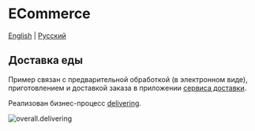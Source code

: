 # ECommerce

[English](README.md) | [Русский](README.ru.md)

## Доставка еды

Пример связан с предварительной обработкой (в электронном виде), приготовлением и доставкой заказа в приложении [сервиса доставки](https://github.com/alexeysp11/delivery-service-csharp).

Реализован бизнес-процесс [delivering](https://github.com/alexeysp11/delivery-service-csharp/blob/main/docs/flowchartsteps/delivering/README.ru.md).

![overall.delivering](https://github.com/alexeysp11/delivery-service-csharp/raw/main/docs/img/flowcharts/overall.delivering.png)
